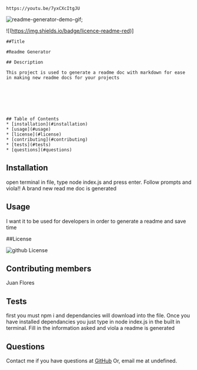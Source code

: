     https://youtu.be/7yxCXcItgJU

![readme-generator-demo-gif](./img/gif.gif);

![(https://img.shields.io/badge/licence-readme-red)]
    
    ##Title
     
    #Readme Generator

    ## Description

    This project is used to generate a readme doc with markdown for ease in making new readme docs for your projects

    

    



    ## Table of Contents
    * [installation](#installation)
    * [usage](#usage)
    * [license](#license)
    * [contributing](#contributing)
    * [tests](#tests)
    * [questions](#questions)
    

  ## Installation
  
  open terminal in file, type node index.js and press enter.  Follow prompts and viola!! A brand new read me doc is generated

  ## Usage

  I want it to be used for developers in order to generate a readme and save time

  ##License

  ![github License](https://img.shields.io/badge/licence--red.svg)

  ## Contributing members
  Juan Flores

  ## Tests
  first you must npm i and dependancies will download into the file.  Once you have installed dependancies you just type in node index.js in the built in terminal.  Fill in the information asked and viola a readme is generated

  ## Questions

  Contact me if you have questions at [GitHub](hittp:github.com/undefined) Or, email me at undefined.
    
